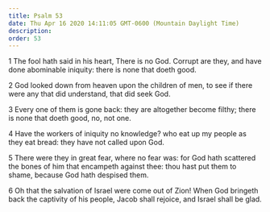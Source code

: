 ```yaml
---
title: Psalm 53
date: Thu Apr 16 2020 14:11:05 GMT-0600 (Mountain Daylight Time)
description: 
order: 53
---
```


<p>
  1 The fool hath said in his heart, There is no God. Corrupt are they, and have
  done abominable iniquity: there is none that doeth good.
</p>
<p>
  2 God looked down from heaven upon the children of men, to see if there were
  any that did understand, that did seek God.
</p>
<p>
  3 Every one of them is gone back: they are altogether become filthy; there is
  none that doeth good, no, not one.
</p>
<p>
  4 Have the workers of iniquity no knowledge? who eat up my people as they eat
  bread: they have not called upon God.
</p>
<p>
  5 There were they in great fear, where no fear was: for God hath scattered the
  bones of him that encampeth against thee: thou hast put them to shame, because
  God hath despised them.
</p>
<p>
  6 Oh that the salvation of Israel were come out of Zion! When God bringeth
  back the captivity of his people, Jacob shall rejoice, and Israel shall be
  glad.
</p>
